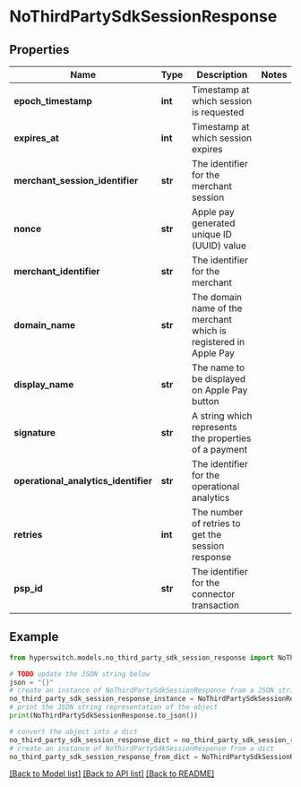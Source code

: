 # NoThirdPartySdkSessionResponse


## Properties

Name | Type | Description | Notes
------------ | ------------- | ------------- | -------------
**epoch_timestamp** | **int** | Timestamp at which session is requested | 
**expires_at** | **int** | Timestamp at which session expires | 
**merchant_session_identifier** | **str** | The identifier for the merchant session | 
**nonce** | **str** | Apple pay generated unique ID (UUID) value | 
**merchant_identifier** | **str** | The identifier for the merchant | 
**domain_name** | **str** | The domain name of the merchant which is registered in Apple Pay | 
**display_name** | **str** | The name to be displayed on Apple Pay button | 
**signature** | **str** | A string which represents the properties of a payment | 
**operational_analytics_identifier** | **str** | The identifier for the operational analytics | 
**retries** | **int** | The number of retries to get the session response | 
**psp_id** | **str** | The identifier for the connector transaction | 

## Example

```python
from hyperswitch.models.no_third_party_sdk_session_response import NoThirdPartySdkSessionResponse

# TODO update the JSON string below
json = "{}"
# create an instance of NoThirdPartySdkSessionResponse from a JSON string
no_third_party_sdk_session_response_instance = NoThirdPartySdkSessionResponse.from_json(json)
# print the JSON string representation of the object
print(NoThirdPartySdkSessionResponse.to_json())

# convert the object into a dict
no_third_party_sdk_session_response_dict = no_third_party_sdk_session_response_instance.to_dict()
# create an instance of NoThirdPartySdkSessionResponse from a dict
no_third_party_sdk_session_response_from_dict = NoThirdPartySdkSessionResponse.from_dict(no_third_party_sdk_session_response_dict)
```
[[Back to Model list]](../README.md#documentation-for-models) [[Back to API list]](../README.md#documentation-for-api-endpoints) [[Back to README]](../README.md)


